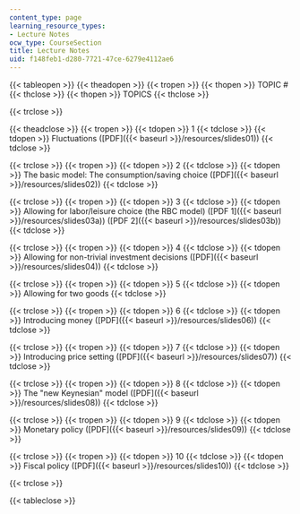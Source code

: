 ```yaml
---
content_type: page
learning_resource_types:
- Lecture Notes
ocw_type: CourseSection
title: Lecture Notes
uid: f148feb1-d280-7721-47ce-6279e4112ae6
---
```


{{< tableopen >}}
{{< theadopen >}}
{{< tropen >}}
{{< thopen >}}
TOPIC #
{{< thclose >}}
{{< thopen >}}
TOPICS
{{< thclose >}}

{{< trclose >}}

{{< theadclose >}}
{{< tropen >}}
{{< tdopen >}}
1
{{< tdclose >}}
{{< tdopen >}}
Fluctuations ([PDF]({{< baseurl >}}/resources/slides01))
{{< tdclose >}}

{{< trclose >}}
{{< tropen >}}
{{< tdopen >}}
2
{{< tdclose >}}
{{< tdopen >}}
The basic model: The consumption/saving choice ([PDF]({{< baseurl >}}/resources/slides02))
{{< tdclose >}}

{{< trclose >}}
{{< tropen >}}
{{< tdopen >}}
3
{{< tdclose >}}
{{< tdopen >}}
Allowing for labor/leisure choice (the RBC model) ([PDF 1]({{< baseurl >}}/resources/slides03a)) ([PDF 2]({{< baseurl >}}/resources/slides03b))
{{< tdclose >}}

{{< trclose >}}
{{< tropen >}}
{{< tdopen >}}
4
{{< tdclose >}}
{{< tdopen >}}
Allowing for non-trivial investment decisions ([PDF]({{< baseurl >}}/resources/slides04))
{{< tdclose >}}

{{< trclose >}}
{{< tropen >}}
{{< tdopen >}}
5
{{< tdclose >}}
{{< tdopen >}}
Allowing for two goods
{{< tdclose >}}

{{< trclose >}}
{{< tropen >}}
{{< tdopen >}}
6
{{< tdclose >}}
{{< tdopen >}}
Introducing money ([PDF]({{< baseurl >}}/resources/slides06))
{{< tdclose >}}

{{< trclose >}}
{{< tropen >}}
{{< tdopen >}}
7
{{< tdclose >}}
{{< tdopen >}}
Introducing price setting ([PDF]({{< baseurl >}}/resources/slides07))
{{< tdclose >}}

{{< trclose >}}
{{< tropen >}}
{{< tdopen >}}
8
{{< tdclose >}}
{{< tdopen >}}
The "new Keynesian" model ([PDF]({{< baseurl >}}/resources/slides08))
{{< tdclose >}}

{{< trclose >}}
{{< tropen >}}
{{< tdopen >}}
9
{{< tdclose >}}
{{< tdopen >}}
Monetary policy ([PDF]({{< baseurl >}}/resources/slides09))
{{< tdclose >}}

{{< trclose >}}
{{< tropen >}}
{{< tdopen >}}
10
{{< tdclose >}}
{{< tdopen >}}
Fiscal policy ([PDF]({{< baseurl >}}/resources/slides10))
{{< tdclose >}}

{{< trclose >}}

{{< tableclose >}}
